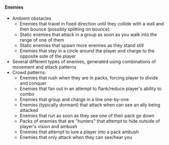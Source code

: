 #### Enemies

- Ambient obstacles
  - Enemies that travel in fixed direction until they collide with a wall and then bounce (possibly splitting on bounce)
  - Static enemies that attack in a group as soon as you walk into the range of one of them
  - Static enemies that spawn more enemies as they stand still
  - Enemies that stay in a circle around the player and charge to the opposite side of the player
-	Several different types of enemies, generated using combinations of movement and attack patterns
-   Crowd patterns:
    -   Enemies that rush when they are in packs, forcing player to divide and conquer
    -   Enemies that fan out in an attempt to flank/reduce player's ability to combo
    -   Enemies that group and charge in a line one-by-one
    -   Enemies (typically dormant) that attack when can see an ally being attacked
    -   Enemies that run as soon as they see one of their pack go down
    -   Packs of enemies that are "hunters" that attempt to hide outside of player's vision and ambush
    -   Enemies that attempt to lure a player into a pack ambush
    -   Enemies that only attack when they can see/hear you
